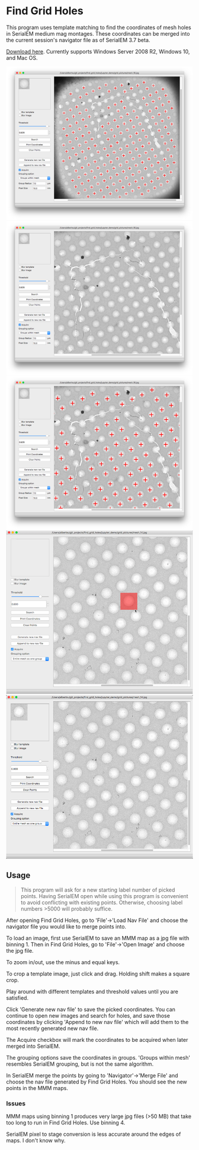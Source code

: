 # Find Grid Holes

This program uses template matching to find the coordinates of mesh holes in SerialEM medium mag montages. These coordinates can be merged into the current session's navigator file as of SerialEM 3.7 beta.

[Download here](https://drive.google.com/drive/folders/194Ik9zU9WbOwGO2EH9s_f9Nd9qEh7OjJ?usp=sharing). Currently supports Windows Server 2008 R2, Windows 10, and Mac OS.

![](readme_images/overview.png)
![](readme_images/search_before.png)
![](readme_images/search_after.png)
![](readme_images/crop_before.png)
![](readme_images/crop_after.png)

## Usage
  > This program will ask for a new starting label number of picked points. Having SerialEM open while using this program is convenient to avoid conflicting with existing points. Otherwise, choosing label numbers >5000 will probably suffice.

After opening Find Grid Holes, go to 'File'->'Load Nav File' and choose the navigator file you would like to merge points into.

To load an image, first use SerialEM to save an MMM map as a jpg file with binning 1. Then in Find Grid Holes, go to 'File'->'Open Image' and choose the jpg file.

To zoom in/out, use the minus and equal keys.

To crop a template image, just click and drag. Holding shift makes a square crop.

Play around with different templates and threshold values until you are satisfied.

Click 'Generate new nav file' to save the picked coordinates. You can continue to open new images and search for holes, and save those coordinates by clicking 'Append to new nav file' which will add them to the most recently generated new nav file.

The Acquire checkbox will mark the coordinates to be acquired when later merged into SerialEM.

The grouping options save the coordinates in groups. 'Groups within mesh' resembles SerialEM grouping, but is not the same algorithm.

In SerialEM merge the points by going to 'Navigator'->'Merge File' and choose the nav file generated by Find Grid Holes. You should see the new points in the MMM maps.

### Issues
MMM maps using binning 1 produces very large jpg files (>50 MB) that take too long to run in Find Grid Holes. Use binning 4.

SerialEM pixel to stage conversion is less accurate around the edges of maps. I don't know why.
